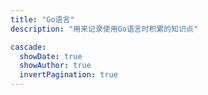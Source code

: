 ```yaml
---
title: "Go语言"
description: "用来记录使用Go语言时积累的知识点"

cascade:
  showDate: true
  showAuthor: true
  invertPagination: true
---
```



